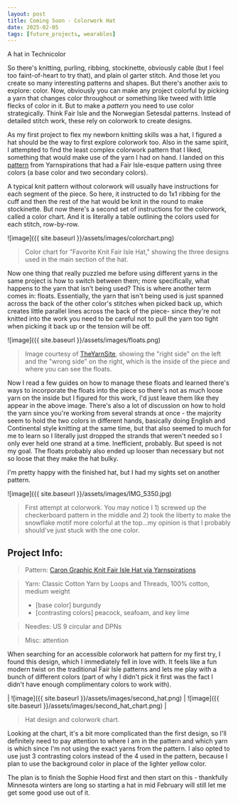 ```yaml
---
layout: post
title: Coming Soon - Colorwork Hat
date: 2025-02-05
tags: [future_projects, wearables]
---
```


A hat in Technicolor


So there's knitting, purling, ribbing, stockinette, obviously cable (but I feel too faint-of-heart to try that), and plain ol garter stitch. And those let you create so many interesting patterns and shapes. But there's another axis to explore: color. Now, obviously you can make any project colorful by picking a yarn that changes color throughout or something like tweed with little flecks of color in it. But to make a *pattern* you need to use color strategically. Think Fair Isle and the Norwegian Setesdal patterns. Instead of detailed stitch work, these rely on colorwork to create designs. 


As my first project to flex my newborn knitting skills was a hat, I figured a hat should be the way to first explore colorwork too. Also in the same spirit, I attempted to find the least complex colorwork pattern that I liked, something that would make use of the yarn I had on hand. I landed on this [pattern](https://www.yarnspirations.com/products/red-heart-favorite-knit-fair-isle-hat?_pos=20&_sid=2a8a69460&_ss=r) from Yarnspirations that had a Fair Isle-esque pattern using three colors (a base color and two secondary colors). 


A typical knit pattern without colorwork will usually have instructions for each segment of the piece. So here, it instructed to do 1x1 ribbing for the cuff and then the rest of the hat would be knit in the round to make stockinette. But now there's a second set of instructions for the colorwork, called a color chart. And it is literally a table outlining the colors used for each stitch, row-by-row. 

![image]({{ site.baseurl }}/assets/images/colorchart.png)

> Color chart for "Favorite Knit Fair Isle Hat," showing the three designs used in the main section of the hat.


Now one thing that really puzzled me before using different yarns in the same project is how to switch between them; more specifically, what happens to the yarn that isn't being used? This is where another term comes in: floats. Essentially, the yarn that isn't being used is just spanned across the back of the other color's stitches when picked back up, which creates little parallel lines across the back of the piece- since they're not knitted into the work you need to be careful not to pull the yarn too tight when picking it back up or the tension will be off. 

![image]({{ site.baseurl }}/assets/images/floats.png)

> Image courtesy of [TheYarnSite](https://www.theyarnsite.com/blog/intro-stranded-knitting), showing the "right side" on the left and the "wrong side" on the right, which is the inside of the piece and where you can see the floats.

Now I read a few guides on how to manage these floats and learned there's ways to incorporate the floats into the piece so there's not as much loose yarn on the inside but I figured for this work, I'd just leave them like they appear in the above image. There's also a lot of discussion on how to hold the yarn since you're working from several strands at once - the majority seem to hold the two colors in different hands, basically doing English and Continental style knitting at the same time, but that also seemed to much for me to learn so I literally just dropped the strands that weren't needed so I only ever held one strand at a time. Inefficient, probably. But speed is not my goal. The floats probably also ended up looser than necessary but not so loose that they make the hat bulky. 

I'm pretty happy with the finished hat, but I had my sights set on another pattern. 

![image]({{ site.baseurl }}/assets/images/IMG_5350.jpg)

> First attempt at colorwork. You may notice I 1) screwed up the checkerboard pattern in the middle and 2) took the liberty to make the snowflake motif more colorful at the top...my opinion is that I probably should've just stuck with the one color.

## Project Info: 
> Pattern: [Caron Graphic Knit Fair Isle Hat via Yarnspirations](https://www.yarnspirations.com/products/caron-graphic-knit-fair-isle-hat)

> Yarn: Classic Cotton Yarn by Loops and Threads, 100% cotton, medium weight
> - [base color]  burgundy
> - [contrasting colors] peacock, seafoam, and key lime

> Needles: US 9 circular and DPNs

> Misc: attention


When searching for an accessible colorwork hat pattern for my first try, I found this design, which I immediately fell in love with. It feels like a fun modern twist on the traditional Fair Isle patterns and lets me play with a bunch of different colors (part of why I didn't pick it first was the fact I didn't have enough complimentary colors to work with).  


| ![image]({{ site.baseurl }}/assets/images/second_hat.png) | ![image]({{ site.baseurl }}/assets/images/second_hat_chart.png) |

> Hat design and colorwork chart.


Looking at the chart, it's a bit more complicated than the first design, so I'll definitely need to pay attention to where I am in the pattern and which yarn is which since I'm not using the exact yarns from the pattern. I also opted to use just 3 contrasting colors instead of the 4 used in the pattern, because I plan to use the background color in place of the lighter yellow color. 

The plan is to finish the Sophie Hood first and then start on this - thankfully Minnesota winters are long so starting a hat in mid February will still let me get some good use out of it. 




